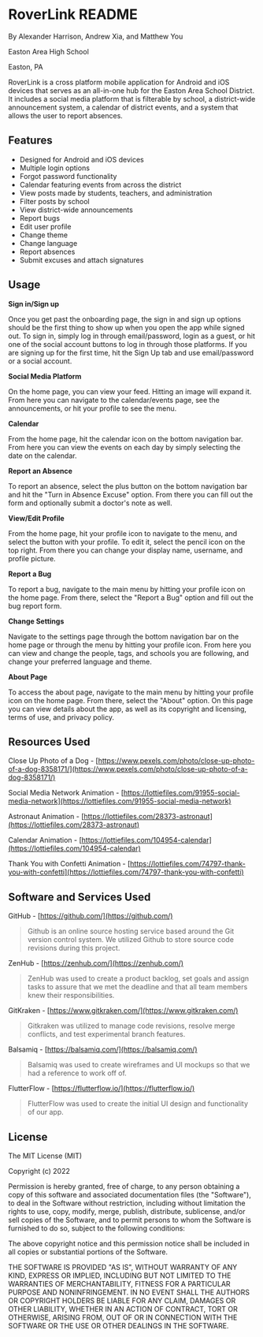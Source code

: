 # RoverLink README

By Alexander Harrison, Andrew Xia, and Matthew You

Easton Area High School

Easton, PA

RoverLink is a cross platform mobile application for Android and iOS devices that serves as an all-in-one hub for the Easton Area School District. It includes a social media platform that is filterable by school, a district-wide announcement system, a calendar of district events, and a system that allows the user to report absences. 

Features
--------

*   Designed for Android and iOS devices
*   Multiple login options
*   Forgot password functionality
*   Calendar featuring events from across the district
*   View posts made by students, teachers, and administration
*   Filter posts by school
*   View district-wide announcements
*   Report bugs
*   Edit user profile
*   Change theme
*   Change language
*   Report absences
*   Submit excuses and attach signatures


Usage
--------------

**Sign in/Sign up**

Once you get past the onboarding page, the sign in and sign up options should be the first thing to show up when you open the app while signed out. To sign in, simply log in through email/password, login as a guest, or hit one of the social account buttons to log in through those platforms. If you are signing up for the first time, hit the Sign Up tab and use email/password or a social account.

**Social Media Platform**

On the home page, you can view your feed. Hitting an image will expand it. From here you can navigate to the calendar/events page, see the announcements, or hit your profile to see the menu.

**Calendar**

From the home page, hit the calendar icon on the bottom navigation bar. From here you can view the events on each day by simply selecting the date on the calendar.

**Report an Absence**

To report an absence, select the plus button on the bottom navigation bar and hit the "Turn in Absence Excuse" option. From there you can fill out the form and optionally submit a doctor's note as well.

**View/Edit Profile**

From the home page, hit your profile icon to navigate to the menu, and select the button with your profile. To edit it, select the pencil icon on the top right. From there you can change your display name, username, and profile picture.

**Report a Bug**

To report a bug, navigate to the main menu by hitting your profile icon on the home page. From there, select the "Report a Bug" option and fill out the bug report form.

**Change Settings**

Navigate to the settings page through the bottom navigation bar on the home page or through the menu by hitting your profile icon. From here you can view and change the people, tags, and schools you are following, and change your preferred language and theme. 

**About Page**

To access the about page, navigate to the main menu by hitting your profile icon on the home page. From there, select the "About" option. On this page you can view details about the app, as well as its copyright and licensing, terms of use, and privacy policy.

Resources Used
--------------

Close Up Photo of a Dog - [https://www.pexels.com/photo/close-up-photo-of-a-dog-8358171/](https://www.pexels.com/photo/close-up-photo-of-a-dog-8358171/)

Social Media Network Animation - [https://lottiefiles.com/91955-social-media-network](https://lottiefiles.com/91955-social-media-network)

Astronaut Animation - [https://lottiefiles.com/28373-astronaut](https://lottiefiles.com/28373-astronaut)

Calendar Animation - [https://lottiefiles.com/104954-calendar](https://lottiefiles.com/104954-calendar)

Thank You with Confetti Animation - [https://lottiefiles.com/74797-thank-you-with-confetti](https://lottiefiles.com/74797-thank-you-with-confetti)

Software and Services Used
--------------------------

GitHub - [https://github.com/](https://github.com/)

> Github is an online source hosting service based around the Git version control system. We utilized Github to store source code revisions during this project.

ZenHub - [https://zenhub.com/](https://zenhub.com/)

> ZenHub was used to create a product backlog, set goals and assign tasks to assure that we met the deadline and that all team members knew their responsibilities.

GitKraken - [https://www.gitkraken.com/](https://www.gitkraken.com/)

> Gitkraken was utilized to manage code revisions, resolve merge conflicts, and test experimental branch features.

Balsamiq - [https://balsamiq.com/](https://balsamiq.com/)

> Balsamiq was used to create wireframes and UI mockups so that we had a reference to work off of.

FlutterFlow - [https://flutterflow.io/](https://flutterflow.io/)

> FlutterFlow was used to create the initial UI design and functionality of our app.

License
-------

The MIT License (MIT)

Copyright (c) 2022

Permission is hereby granted, free of charge, to any person obtaining a copy of this software and associated documentation files (the "Software"), to deal in the Software without restriction, including without limitation the rights to use, copy, modify, merge, publish, distribute, sublicense, and/or sell copies of the Software, and to permit persons to whom the Software is furnished to do so, subject to the following conditions:

The above copyright notice and this permission notice shall be included in all copies or substantial portions of the Software.

THE SOFTWARE IS PROVIDED "AS IS", WITHOUT WARRANTY OF ANY KIND, EXPRESS OR IMPLIED, INCLUDING BUT NOT LIMITED TO THE WARRANTIES OF MERCHANTABILITY, FITNESS FOR A PARTICULAR PURPOSE AND NONINFRINGEMENT. IN NO EVENT SHALL THE AUTHORS OR COPYRIGHT HOLDERS BE LIABLE FOR ANY CLAIM, DAMAGES OR OTHER LIABILITY, WHETHER IN AN ACTION OF CONTRACT, TORT OR OTHERWISE, ARISING FROM, OUT OF OR IN CONNECTION WITH THE SOFTWARE OR THE USE OR OTHER DEALINGS IN THE SOFTWARE.
